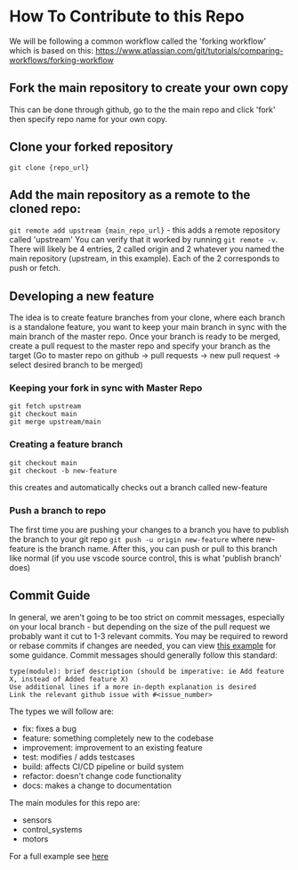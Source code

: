 # How To Contribute to this Repo
We will be following a common workflow called the 'forking workflow' which is 
based on this: https://www.atlassian.com/git/tutorials/comparing-workflows/forking-workflow

## Fork the main repository to create your own copy
This can be done through github, go to the the main repo and click 'fork' then specify repo name for your own copy. 
## Clone your forked repository 
```
git clone {repo_url}
```
## Add the main repository as a remote to the cloned repo:
`git remote add upstream {main_repo_url}` - this adds a remote repository called 'upstream'
You can verify that it worked by running `git remote -v`. There will likely be 4 entries, 2 called origin and 2 whatever you named the main repository (upstream, in this example). Each of the 2 corresponds to push or fetch.
## Developing a new feature
The idea is to create feature branches from your clone, where each branch is a standalone feature, you want to keep your main branch in sync with the main branch of the master repo. Once your branch is ready to be merged, create a pull request to the master repo and specify your branch as the target (Go to master repo on github -> pull requests -> new pull request -> select desired branch to be merged)
### Keeping your fork in sync with Master Repo
```
git fetch upstream
git checkout main
git merge upstream/main
```
### Creating a feature branch
```
git checkout main
git checkout -b new-feature
```
this creates and automatically checks out a branch called new-feature
### Push a branch to repo
The first time you are pushing your changes to a branch you have to publish the branch to your git repo
`git push -u origin new-feature` where new-feature is the branch name.
After this, you can push or pull to this branch like normal (if you use vscode source control, this is what 'publish branch' does)

## Commit Guide
In general, we aren't going to be too strict on commit messages, especially on your local branch - but depending on the size of the pull request we probably want it cut to 1-3 relevant commits. You may be required to reword or rebase commits if changes are needed, you can view [this example](examples.md#how-to-interactively-rebase) for some guidance. Commit messages should generally follow this standard:
```
type(module): brief description (should be imperative: ie Add feature X, instead of Added feature X)
Use additional lines if a more in-depth explanation is desired
Link the relevant github issue with #<issue_number>
```
The types we will follow are:
- fix: fixes a bug
- feature: something completely new to the codebase
- improvement: improvement to an existing feature
- test: modifies / adds testcases
- build: affects CI/CD pipeline or build system
- refactor: doesn't change code functionality
- docs: makes a change to documentation

The main modules for this repo are:
- sensors
- control_systems
- motors  

For a full example see [here](examples.md#writing-a-commit-message)






